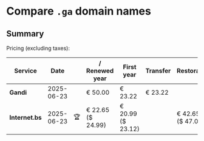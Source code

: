 # Compare `.ga` domain names

## Summary

Pricing (excluding taxes):

| Service | Date |  | / Renewed year | First year | Transfer | Restoration |
|--|--|--|--|--|--|--|
| **Gandi** | 2025-06-23 |  | € 50.00 | € 23.22 | € 23.22 |  |
| **Internet.bs** | 2025-06-23 | 🏆 | € 22.65<br>($ 24.99) | € 20.99<br>($ 23.12) |  | € 42.65<br>($ 47.05) |

